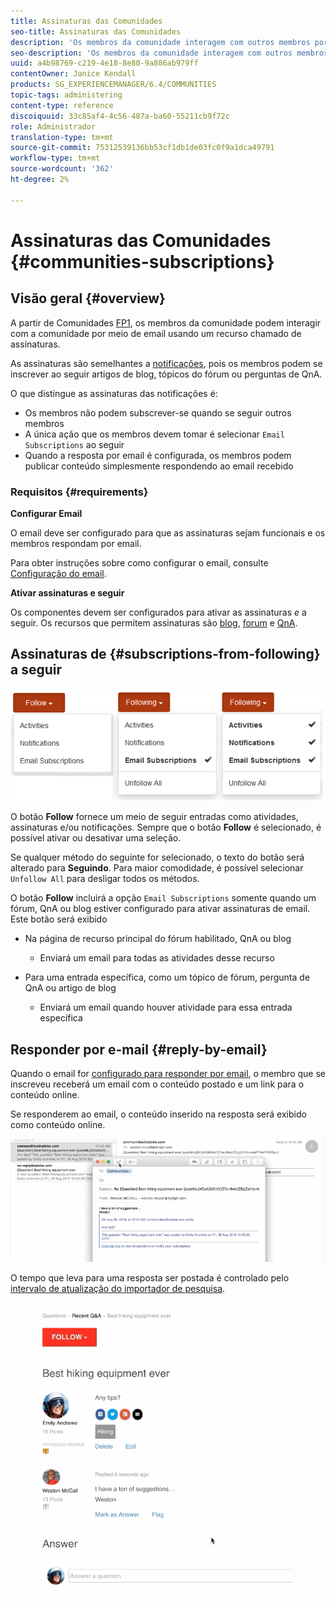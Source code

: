 ```yaml
---
title: Assinaturas das Comunidades
seo-title: Assinaturas das Comunidades
description: 'Os membros da comunidade interagem com outros membros por email '
seo-description: 'Os membros da comunidade interagem com outros membros por email '
uuid: a4b98769-c219-4e18-8e80-9a806ab979ff
contentOwner: Janice Kendall
products: SG_EXPERIENCEMANAGER/6.4/COMMUNITIES
topic-tags: administering
content-type: reference
discoiquuid: 33c85af4-4c56-487a-ba60-55211cb9f72c
role: Administrador
translation-type: tm+mt
source-git-commit: 75312539136bb53cf1db1de03fc0f9a1dca49791
workflow-type: tm+mt
source-wordcount: '362'
ht-degree: 2%

---
```



# Assinaturas das Comunidades {#communities-subscriptions}

## Visão geral {#overview}

A partir de Comunidades [FP1](deploy-communities.md#latestfeaturepack), os membros da comunidade podem interagir com a comunidade por meio de email usando um recurso chamado de assinaturas.

As assinaturas são semelhantes a [notificações](notifications.md), pois os membros podem se inscrever ao seguir artigos de blog, tópicos do fórum ou perguntas de QnA.

O que distingue as assinaturas das notificações é:

* Os membros não podem subscrever-se quando se seguir outros membros
* A única ação que os membros devem tomar é selecionar `Email Subscriptions` ao seguir
* Quando a resposta por email é configurada, os membros podem publicar conteúdo simplesmente respondendo ao email recebido

### Requisitos {#requirements}

**Configurar Email**

O email deve ser configurado para que as assinaturas sejam funcionais e os membros respondam por email.

Para obter instruções sobre como configurar o email, consulte [Configuração do email](email.md).

**Ativar assinaturas e seguir**

Os componentes devem ser configurados para ativar as assinaturas *e* a seguir. Os recursos que permitem assinaturas são [blog](blog-feature.md), [forum](forum.md) e [QnA](working-with-qna.md).

## Assinaturas de {#subscriptions-from-following} a seguir

![chlimage_1-5](assets/chlimage_1-5.png)

O botão **Follow** fornece um meio de seguir entradas como atividades, assinaturas e/ou notificações. Sempre que o botão **Follow** é selecionado, é possível ativar ou desativar uma seleção.

Se qualquer método do seguinte for selecionado, o texto do botão será alterado para **Seguindo**. Para maior comodidade, é possível selecionar `Unfollow All` para desligar todos os métodos.

O botão **Follow** incluirá a opção `Email Subscriptions` somente quando um fórum, QnA ou blog estiver configurado para ativar assinaturas de email. Este botão será exibido

* Na página de recurso principal do fórum habilitado, QnA ou blog

   * Enviará um email para todas as atividades desse recurso

* Para uma entrada específica, como um tópico de fórum, pergunta de QnA ou artigo de blog

   * Enviará um email quando houver atividade para essa entrada específica

## Responder por e-mail {#reply-by-email}

Quando o email for [configurado para responder por email](email.md#configure-polling-importer), o membro que se inscreveu receberá um email com o conteúdo postado e um link para o conteúdo online.

Se responderem ao email, o conteúdo inserido na resposta será exibido como conteúdo online.

![chlimage_1-6](assets/chlimage_1-6.png)

O tempo que leva para uma resposta ser postada é controlado pelo [intervalo de atualização do importador de pesquisa](email.md#configure-polling-importer).

![chlimage_1-7](assets/chlimage_1-7.png)

